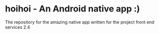 # hoihoi - An Android native app :)
The repository for the amazing native app written for the project front end services 2.4
